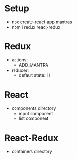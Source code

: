 # Setup

- npx create-react-app mantras
- npm i redux react-redux

# Redux

- actions:
    - ADD_MANTRA
- reducer:
    - default state: `[]`

# React

- components directory
    - input component
    - list component

# React-Redux

- containers directory

